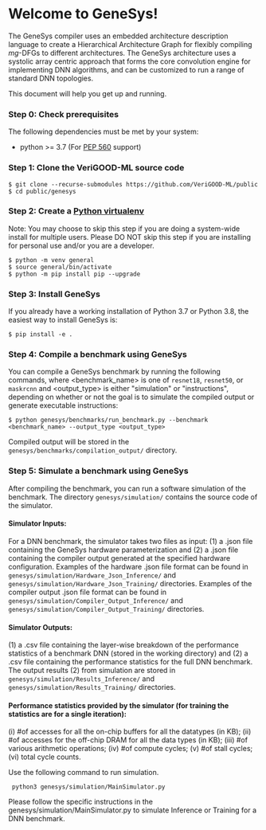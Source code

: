 
# Welcome to GeneSys!

The GeneSys compiler uses an embedded architecture description language to create a Hierarchical Architecture Graph for flexibly compiling _mg_-DFGs to different architectures. The GeneSys architecture uses a systolic array centric approach that forms the core convolution engine for implementing DNN algorithms, and can be customized to  run a range of standard DNN topologies.

This document will help you get up and running.  

### Step 0: Check prerequisites
The following dependencies must be met by your system:
  * python >= 3.7 (For [PEP 560](https://www.python.org/dev/peps/pep-0560/) support)


### Step 1: Clone the VeriGOOD-ML source code
  ```console
  $ git clone --recurse-submodules https://github.com/VeriGOOD-ML/public
  $ cd public/genesys
  ```


### Step 2: Create a [Python virtualenv](https://docs.python.org/3/tutorial/venv.html)
Note: You may choose to skip this step if you are doing a system-wide install for multiple users.
      Please DO NOT skip this step if you are installing for personal use and/or you are a developer.
```console
$ python -m venv general
$ source general/bin/activate
$ python -m pip install pip --upgrade
```

### Step 3: Install GeneSys
If you already have a working installation of Python 3.7 or Python 3.8, the easiest way to install GeneSys is:
```console
$ pip install -e .
```

### Step 4: Compile a benchmark using GeneSys
You can compile a GeneSys benchmark by running the following commands, where <benchmark_name> is one of  `resnet18`, `resnet50`, or `maskrcnn` and <output_type> is either "simulation" or "instructions", depending on whether or not the goal is to simulate the compiled output or generate executable instructions:
```console
$ python genesys/benchmarks/run_benchmark.py --benchmark <benchmark_name> --output_type <output_type>
```

Compiled output will be stored in the `genesys/benchmarks/compilation_output/` directory.

### Step 5: Simulate a benchmark using GeneSys
After compiling the benchmark, you can run a software simulation of the benchmark. The directory `genesys/simulation/` contains the source code of the simulator. 

#### Simulator Inputs:
For a DNN benchmark, the simulator takes two files as input: 
(1) a .json file containing the GeneSys hardware parameterization and
(2) a .json file containing the compiler output generated at the specified hardware configuration.
Examples of the hardware .json file format can be found in `genesys/simulation/Hardware_Json_Inference/` and `genesys/simulation/Hardware_Json_Training/` directories. Examples of the compiler output .json file format can be found in `genesys/simulation/Compiler_Output_Inference/` and `genesys/simulation/Compiler_Output_Training/` directories.

#### Simulator Outputs:
(1) a .csv file containing the layer-wise breakdown of the performance statistics of a benchmark DNN (stored in the working directory) and
(2) a .csv file containing the performance statistics for the full DNN benchmark.
The output results (2) from simulation are stored in `genesys/simulation/Results_Inference/` and `genesys/simulation/Results_Training/` directories.

#### Performance statistics provided by the simulator (for training the statistics are for a single iteration):
(i) #of accesses for all the on-chip buffers for all the datatypes (in KB);
(ii) #of accesses for the off-chip DRAM for all the data types (in KB);
(iii) #of various arithmetic operations;
(iv) #of compute cycles; (v) #of stall cycles; (vi) total cycle counts.

Use the following command to run simulation.
```console
 python3 genesys/simulation/MainSimulator.py
```
Please follow the specific instructions in the genesys/simulation/MainSimulator.py to simulate Inference or Training for a DNN benchmark.
